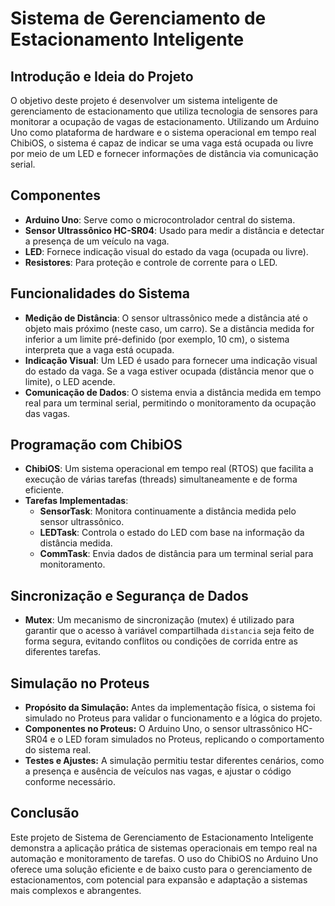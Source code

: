 
# Sistema de Gerenciamento de Estacionamento Inteligente

## Introdução e Ideia do Projeto
O objetivo deste projeto é desenvolver um sistema inteligente de gerenciamento de estacionamento que utiliza tecnologia de sensores para monitorar a ocupação de vagas de estacionamento. Utilizando um Arduino Uno como plataforma de hardware e o sistema operacional em tempo real ChibiOS, o sistema é capaz de indicar se uma vaga está ocupada ou livre por meio de um LED e fornecer informações de distância via comunicação serial.

## Componentes
- **Arduino Uno**: Serve como o microcontrolador central do sistema.
- **Sensor Ultrassônico HC-SR04**: Usado para medir a distância e detectar a presença de um veículo na vaga.
- **LED**: Fornece indicação visual do estado da vaga (ocupada ou livre).
- **Resistores**: Para proteção e controle de corrente para o LED.

## Funcionalidades do Sistema
- **Medição de Distância**:  O sensor ultrassônico mede a distância até o objeto mais próximo (neste caso, um carro). Se a distância medida for inferior a um limite pré-definido (por exemplo, 10 cm), o sistema interpreta que a vaga está ocupada.
- **Indicação Visual**: Um LED é usado para fornecer uma indicação visual do estado da vaga. Se a vaga estiver ocupada (distância menor que o limite), o LED acende.
- **Comunicação de Dados**: O sistema envia a distância medida em tempo real para um terminal serial, permitindo o monitoramento da ocupação das vagas.

## Programação com ChibiOS
- **ChibiOS**: Um sistema operacional em tempo real (RTOS) que facilita a execução de várias tarefas (threads) simultaneamente e de forma eficiente.
- **Tarefas Implementadas**:
  - **SensorTask**: Monitora continuamente a distância medida pelo sensor ultrassônico.
  - **LEDTask**:  Controla o estado do LED com base na informação da distância medida.
  - **CommTask**: Envia dados de distância para um terminal serial para monitoramento.

## Sincronização e Segurança de Dados
- **Mutex**: Um mecanismo de sincronização (mutex) é utilizado para garantir que o acesso à variável compartilhada `distancia` seja feito de forma segura, evitando conflitos ou condições de corrida entre as diferentes tarefas.

## Simulação no Proteus
- **Propósito da Simulação:** Antes da implementação física, o sistema foi simulado no Proteus para validar o funcionamento e a lógica do projeto.
- **Componentes no Proteus:** O Arduino Uno, o sensor ultrassônico HC-SR04 e o LED foram simulados no Proteus, replicando o comportamento do sistema real.
- **Testes e Ajustes:** A simulação permitiu testar diferentes cenários, como a presença e ausência de veículos nas vagas, e ajustar o código conforme necessário.

## Conclusão
Este projeto de Sistema de Gerenciamento de Estacionamento Inteligente demonstra a aplicação prática de sistemas operacionais em tempo real na automação e monitoramento de tarefas. O uso do ChibiOS no Arduino Uno oferece uma solução eficiente e de baixo custo para o gerenciamento de estacionamentos, com potencial para expansão e adaptação a sistemas mais complexos e abrangentes.
